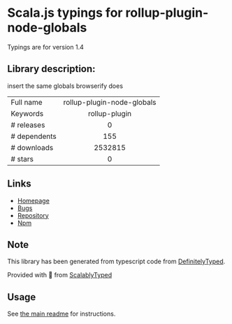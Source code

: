 
# Scala.js typings for rollup-plugin-node-globals

Typings are for version 1.4

## Library description:
insert the same globals browserify does

|                    |                 |
| ------------------ | :-------------: |
| Full name          | rollup-plugin-node-globals |
| Keywords           | rollup-plugin |
| # releases         | 0 |
| # dependents       | 155 |
| # downloads        | 2532815 |
| # stars            | 0 |

## Links
- [Homepage](https://github.com/calvinmetcalf/rollup-plugin-node-globals#readme)
- [Bugs](https://github.com/calvinmetcalf/rollup-plugin-node-globals/issues)
- [Repository](https://github.com/calvinmetcalf/rollup-plugin-node-globals)
- [Npm](https://www.npmjs.com/package/rollup-plugin-node-globals)
    


## Note
This library has been generated from typescript code from [DefinitelyTyped](https://definitelytyped.org).

Provided with :purple_heart: from [ScalablyTyped](https://github.com/oyvindberg/ScalablyTyped)

## Usage
See [the main readme](../../readme.md) for instructions.


